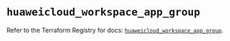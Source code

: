 # `huaweicloud_workspace_app_group`

Refer to the Terraform Registry for docs: [`huaweicloud_workspace_app_group`](https://registry.terraform.io/providers/huaweicloud/huaweicloud/1.71.1/docs/resources/workspace_app_group).
